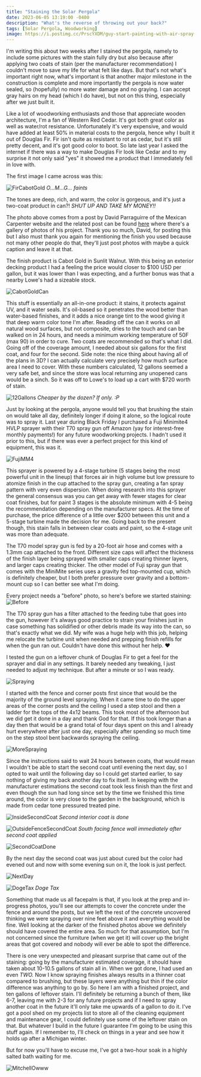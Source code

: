 ```yaml
---
title: "Staining the Solar Pergola"
date: 2023-06-05 13:19:00 -0400
description: "What's the reverse of throwing out your back?"
tags: [Solar Pergola, Woodworking]
image: https://i.postimg.cc/PrscYXDM/guy-start-painting-with-air-spray-gun.png
---
```


I'm writing this about two weeks after I stained the pergola, namely to include some pictures with the stain fully dry but also because after applying two coats of stain (per the manufacturer recommendation) I couldn't move to save my life for what felt like days.  But that's not what's important right now, what's important is that another major milestone in the construction is complete and more importantly the pergola is now water sealed, so (hopefully) no more water damage and no graying.  I can accept gray hairs on my head (which I do have), but not on this thing, especially after we just built it.

Like a lot of woodworking enthusiasts and those that appreciate wooden architecture, I'm a fan of Western Red Cedar.  It's got both great color as well as water/rot resistance.  Unfortunately it's very expensive, and would have added at least 50% in material costs to the pergola, hence why I built it out of Douglas Fir.  Fir isn't quite as resistant to rot as cedar, but it's still pretty decent, and it's got good color to boot.  So late last year I asked the internet if there was a way to make Douglas Fir look like Cedar and to my surprise it not only said "yes" it showed me a product that I immediately fell in love with.

The first image I came across was this:

![FirCabotGold](https://i.postimg.cc/0yyWxbmc/Fir-Cabot-Gold.jpg)
*<i>O...M...G... *faints*</i>*

The tones are deep, rich, and warm, the color is gorgeous, and it's just a two-coat product in can?!  *SHUT UP AND TAKE MY MONEY!!*

The photo above comes from a post by David Parraguirre of the Mexican Carpenter website and the related post can be found [here](https://www.mexicancarpenter.com/blog/cabot) where there's a gallery of photos of his project.  Thank you so much, David, for posting this but I also must thank you again for mentioning the finish you used because not many other people do that, they'll just post photos with maybe a quick caption and leave it at that.

The finish product is Cabot Gold in Sunlit Walnut.  With this being an exterior decking product I had a feeling the price would closer to $100 USD per gallon, but it was lower than I was expecting, and a further bonus was that a nearby Lowe's had a sizeable stock.

![CabotGoldCan](https://i.postimg.cc/057HCgPd/Cabot-Gold-Sunlit-Walnut-Can.jpg)

This stuff is essentially an all-in-one product: it stains, it protects against UV, and it water seals.  It's oil-based so it penetrates the wood better than water-based finishes, and it adds a nice orange tint to the wood giving it that deep warm color tone I'm after.  Reading off the can it works on all natural wood surfaces, but not composite, dries to the touch and can be walked on in 24 hours, and needs a minimum working temperature of 50F (max 90) in order to cure.  Two coats are recommended so that's what I did.  Going off of the coverage amount, I needed about six gallons for the first coat, and four for the second.  Side note: the nice thing about having all of the plans in 3D?  I can actually calculate very precisely how much surface area I need to cover.  With these numbers calculated, 12 gallons seemed a very safe bet, and since the store was local returning any unopened cans would be a sinch.  So it was off to Lowe's to load up a cart with $720 worth of stain.

![12Gallons](https://i.postimg.cc/jjWMwmMf/IMG-20230412-160337.jpg)
*<i>Cheaper by the dozen?  If only. :P</i>*

Just by looking at the pergola, anyone would tell you that brushing the stain on would take all day, definitely longer if doing it alone, so the logical route was to spray it.  Last year during Black Friday I purchased a Fuji Minimite4 HVLP sprayer with their T70 spray gun off Amazon (yay for interest-free monthly payments!) for any future woodworking projects.  I hadn't used it prior to this, but if there was ever a perfect project for this kind of equipment, this was it.

![FujiMM4](https://i.postimg.cc/Bn7hv4Bs/Fuji-MM4-T70.jpg)

This sprayer is powered by a 4-stage turbine (5 stages being the most powerful unit in the lineup) that forces air in high volume but low pressure to atomize finish in the cup attached to the spray gun, creating a fan spray pattern with very even dispersion.  When doing research into this sprayer the general consensus was you can get away with fewer stages for clear coat finishes, but for paint 3 stages is the absolute minimum with 4-5 being the recommendation depending on the manufacturer specs.  At the time of purchase, the price difference of a little over $200 between this unit and a 5-stage turbine made the decision for me.  Going back to the present though, this stain falls in between clear coats and paint, so the 4-stage unit was more than adequate.

The T70 model spray gun is fed by a 20-foot air hose and comes with a 1.3mm cap attached to the front.  Different size caps will affect the thickness of the finish layer being sprayed with smaller caps creating thinner layers, and larger caps creating thicker.  The other model of Fuji spray gun that comes with the MiniMite series uses a gravity fed top-mounted cup, which is definitely cheaper, but I both prefer pressure over gravity and a bottom-mount cup so I can better see what I'm doing.

Every project needs a "before" photo, so here's before we started staining:
![Before](https://i.postimg.cc/J4q69bys/IMG202305241756393.jpg)

The T70 spray gun has a filter attached to the feeding tube that goes into the gun, however it's always good practice to strain your finishes just in case something has solidified or other debris made its way into the can, so that's exactly what we did.  My wife was a huge help with this job, helping me relocate the turbine unit when needed and prepping finish refills for when the gun ran out.  Couldn't have done this without her help. ♥

I tested the gun on a leftover chunk of Douglas Fir to get a feel for the sprayer and dial in any settings.  It barely needed any tweaking, I just needed to adjust my technique.  But after a minute or so I was ready.

![Spraying](https://i.postimg.cc/9fSNLCD1/IMG20230524192537.jpg)

I started with the fence and corner posts first since that would be the majority of the ground level spraying.  When it came time to do the upper areas of the corner posts and the ceiling I used a step stool and then a ladder for the tops of the 4x12 beams.  This took most of the afternoon but we did get it done in a day and thank God for that.  If this took longer than a day then that would be a grand total of four days spent on this and I already hurt everywhere after just one day, especially after spending so much time on the step stool bent backwards spraying the ceiling.

![MoreSpraying](https://i.postimg.cc/B6K7ykD3/IMG20230526182532.jpg)

Since the instructions said to wait 24 hours between coats, that would mean I wouldn't be able to start the second coat until evening the next day, so I opted to wait until the following day so I could get started earlier, to say nothing of giving my back another day to fix itself.  In keeping with the manufacturer estimations the second coat took less finish than the first and even though the sun had long since set by the time we finished this time around, the color is very close to the garden in the background, which is made from cedar tone pressured treated pine.

![InsideSecondCoat](https://i.postimg.cc/zX14mz0c/IMG-20230525-102433.jpg)
*<i>Second interior coat is done</i>*

![OutsideFenceSecondCoat](https://i.postimg.cc/ry47Y0C4/IMG-20230525-102614.jpg)
*<i>South facing fence wall immediately after second coat applied</i>*

![SecondCoatDone](https://i.postimg.cc/T1vNX0qD/IMG20230526212224.jpg)

By the next day the second coat was just about cured but the color had evened out and now with some evening sun on it, the look is just perfect.

![NextDay](https://i.postimg.cc/gjySchNB/IMG20230527183301.jpg)

![DogeTax](https://i.postimg.cc/4NZ2L83C/IMG20230527184514.jpg)
*<i>Doge Tax</i>*

Something that made us all facepalm is that, if you look at the prep and in-progress photos, you'll see our attempts to cover the concrete under the fence and around the posts, but we left the rest of the concrete uncovered thinking we were spraying over nine feet above it and everything would be fine.  Well looking at the darker of the finished photos above we definitely should have covered the entire area.  So much for that assumption, but I'm not concerned since the furniture (when we get it) will cover up the bright areas that got covered and nobody will ever be able to spot the difference.

There is one very unexpected and pleasant surprise that came out of the staining: going by the manufacturer estimated coverage, it should have taken about 10-10.5 gallons of stain all in.  When we got done, I had used an even *TWO.*  Now I know spraying finishes always results in a thinner coat compared to brushing, but these layers were anything but thin if the color difference was anything to go by.  So here I am with a finished project, and ten gallons of leftover stain.  I'll definitely be returning a bunch of them, like 6-7, leaving me with 2-3 for any future projects and if I need to spray another coat in the future it'll only take me upwards of a gallon to do it.  I've got a pool shed on my projects list to store all of the cleaning equipment and maintenance gear, I could definitely use some of the leftover stain on that.  But whatever I build in the future I guarantee I'm going to be using this stuff again.  If I remember to, I'll check on things in a year and see how it holds up after a Michigan winter.

But for now you'll have to excuse me, I've got a two-hour soak in a highly salted bath waiting for me.

![MitchellOwww](https://i.postimg.cc/jSjhJmMX/Mitchell-Owww.png)